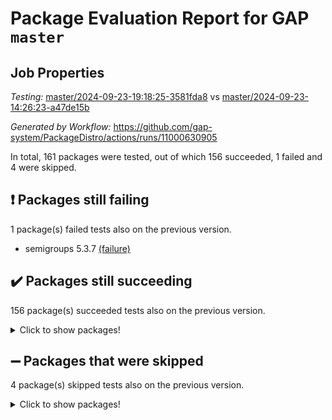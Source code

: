 # Package Evaluation Report for GAP `master`

## Job Properties

*Testing:* [master/2024-09-23-19:18:25-3581fda8](https://github.com/gap-system/PackageDistro/blob/data/reports/master/2024-09-23-19:18:25-3581fda8) vs [master/2024-09-23-14:26:23-a47de15b](https://github.com/gap-system/PackageDistro/blob/data/reports/master/2024-09-23-14:26:23-a47de15b)

*Generated by Workflow:* https://github.com/gap-system/PackageDistro/actions/runs/11000630905

In total, 161 packages were tested, out of which 156 succeeded, 1 failed and 4 were skipped.

## :exclamation: Packages still failing

1 package(s) failed tests also on the previous version.
- semigroups 5.3.7 [(failure)](https://github.com/gap-system/PackageDistro/actions/runs/11000630905/job/30544028421)

## :heavy_check_mark: Packages still succeeding

156 package(s) succeeded tests also on the previous version.
<details><summary>Click to show packages!</summary>

- 4ti2interface 2023.02-04 [(success)](https://github.com/gap-system/PackageDistro/actions/runs/11000630905/job/30543967319)
- ace 5.6.2 [(success)](https://github.com/gap-system/PackageDistro/actions/runs/11000630905/job/30543974346)
- aclib 1.3.2 [(success)](https://github.com/gap-system/PackageDistro/actions/runs/11000630905/job/30543975712)
- agt 0.3.1 [(success)](https://github.com/gap-system/PackageDistro/actions/runs/11000630905/job/30543976744)
- alnuth 3.2.1 [(success)](https://github.com/gap-system/PackageDistro/actions/runs/11000630905/job/30543977499)
- anupq 3.3.0 [(success)](https://github.com/gap-system/PackageDistro/actions/runs/11000630905/job/30543982753)
- atlasrep 2.1.9 [(success)](https://github.com/gap-system/PackageDistro/actions/runs/11000630905/job/30543983265)
- autodoc 2023.06.19 [(success)](https://github.com/gap-system/PackageDistro/actions/runs/11000630905/job/30543983733)
- automata 1.16 [(success)](https://github.com/gap-system/PackageDistro/actions/runs/11000630905/job/30543984129)
- automgrp 1.3.2 [(success)](https://github.com/gap-system/PackageDistro/actions/runs/11000630905/job/30543984465)
- autpgrp 1.11 [(success)](https://github.com/gap-system/PackageDistro/actions/runs/11000630905/job/30543984868)
- cap 2024.09-22 [(success)](https://github.com/gap-system/PackageDistro/actions/runs/11000630905/job/30543985243)
- caratinterface 2.3.6 [(success)](https://github.com/gap-system/PackageDistro/actions/runs/11000630905/job/30543985847)
- cddinterface 2024.09.01 [(success)](https://github.com/gap-system/PackageDistro/actions/runs/11000630905/job/30543986310)
- circle 1.6.6 [(success)](https://github.com/gap-system/PackageDistro/actions/runs/11000630905/job/30543986662)
- classicpres 1.22 [(success)](https://github.com/gap-system/PackageDistro/actions/runs/11000630905/job/30543987014)
- cohomolo 1.6.11 [(success)](https://github.com/gap-system/PackageDistro/actions/runs/11000630905/job/30543987404)
- congruence 1.2.7 [(success)](https://github.com/gap-system/PackageDistro/actions/runs/11000630905/job/30543987713)
- corefreesub 0.6 [(success)](https://github.com/gap-system/PackageDistro/actions/runs/11000630905/job/30543988098)
- corelg 1.57 [(success)](https://github.com/gap-system/PackageDistro/actions/runs/11000630905/job/30543988528)
- crime 1.6 [(success)](https://github.com/gap-system/PackageDistro/actions/runs/11000630905/job/30543988957)
- crisp 1.4.6 [(success)](https://github.com/gap-system/PackageDistro/actions/runs/11000630905/job/30543989337)
- crypting 0.10.5 [(success)](https://github.com/gap-system/PackageDistro/actions/runs/11000630905/job/30543989723)
- cryst 4.1.27 [(success)](https://github.com/gap-system/PackageDistro/actions/runs/11000630905/job/30543990126)
- crystcat 1.1.10 [(success)](https://github.com/gap-system/PackageDistro/actions/runs/11000630905/job/30543990507)
- ctbllib 1.3.9 [(success)](https://github.com/gap-system/PackageDistro/actions/runs/11000630905/job/30543990922)
- cubefree 1.19 [(success)](https://github.com/gap-system/PackageDistro/actions/runs/11000630905/job/30543991252)
- curlinterface 2.4.0 [(success)](https://github.com/gap-system/PackageDistro/actions/runs/11000630905/job/30543991626)
- cvec 2.8.2 [(success)](https://github.com/gap-system/PackageDistro/actions/runs/11000630905/job/30543991951)
- datastructures 0.3.1 [(success)](https://github.com/gap-system/PackageDistro/actions/runs/11000630905/job/30543992208)
- deepthought 1.0.7 [(success)](https://github.com/gap-system/PackageDistro/actions/runs/11000630905/job/30543992532)
- design 1.8 [(success)](https://github.com/gap-system/PackageDistro/actions/runs/11000630905/job/30543993022)
- difsets 2.3.1 [(success)](https://github.com/gap-system/PackageDistro/actions/runs/11000630905/job/30543993472)
- digraphs 1.9.0 [(success)](https://github.com/gap-system/PackageDistro/actions/runs/11000630905/job/30543993821)
- edim 1.3.8 [(success)](https://github.com/gap-system/PackageDistro/actions/runs/11000630905/job/30543994186)
- example 4.3.4 [(success)](https://github.com/gap-system/PackageDistro/actions/runs/11000630905/job/30543994503)
- examplesforhomalg 2023.10-01 [(success)](https://github.com/gap-system/PackageDistro/actions/runs/11000630905/job/30543994803)
- factint 1.6.3 [(success)](https://github.com/gap-system/PackageDistro/actions/runs/11000630905/job/30543995112)
- ferret 1.0.14 [(success)](https://github.com/gap-system/PackageDistro/actions/runs/11000630905/job/30543995446)
- fga 1.5.0 [(success)](https://github.com/gap-system/PackageDistro/actions/runs/11000630905/job/30543995738)
- fining 1.5.6 [(success)](https://github.com/gap-system/PackageDistro/actions/runs/11000630905/job/30543996049)
- float 1.0.5 [(success)](https://github.com/gap-system/PackageDistro/actions/runs/11000630905/job/30543996322)
- format 1.4.4 [(success)](https://github.com/gap-system/PackageDistro/actions/runs/11000630905/job/30543996624)
- forms 1.2.12 [(success)](https://github.com/gap-system/PackageDistro/actions/runs/11000630905/job/30543996979)
- fplsa 1.2.6 [(success)](https://github.com/gap-system/PackageDistro/actions/runs/11000630905/job/30543997275)
- fr 2.4.13 [(success)](https://github.com/gap-system/PackageDistro/actions/runs/11000630905/job/30543997556)
- francy 2.0.3 [(success)](https://github.com/gap-system/PackageDistro/actions/runs/11000630905/job/30543997966)
- fwtree 1.3 [(success)](https://github.com/gap-system/PackageDistro/actions/runs/11000630905/job/30543998338)
- gapdoc 1.6.7 [(success)](https://github.com/gap-system/PackageDistro/actions/runs/11000630905/job/30543998692)
- gauss 2023.08-01 [(success)](https://github.com/gap-system/PackageDistro/actions/runs/11000630905/job/30543999145)
- gaussforhomalg 2024.08-01 [(success)](https://github.com/gap-system/PackageDistro/actions/runs/11000630905/job/30543999525)
- gbnp 1.1.0 [(success)](https://github.com/gap-system/PackageDistro/actions/runs/11000630905/job/30544000024)
- generalizedmorphismsforcap 2024.09-02 [(success)](https://github.com/gap-system/PackageDistro/actions/runs/11000630905/job/30544000394)
- genss 1.6.9 [(success)](https://github.com/gap-system/PackageDistro/actions/runs/11000630905/job/30544000732)
- gradedmodules 2024.01-01 [(success)](https://github.com/gap-system/PackageDistro/actions/runs/11000630905/job/30544001238)
- gradedringforhomalg 2024.07-01 [(success)](https://github.com/gap-system/PackageDistro/actions/runs/11000630905/job/30544001648)
- grape 4.9.1 [(success)](https://github.com/gap-system/PackageDistro/actions/runs/11000630905/job/30544002079)
- groupoids 1.76 [(success)](https://github.com/gap-system/PackageDistro/actions/runs/11000630905/job/30544002546)
- grpconst 2.6.5 [(success)](https://github.com/gap-system/PackageDistro/actions/runs/11000630905/job/30544002896)
- guarana 0.96.3 [(success)](https://github.com/gap-system/PackageDistro/actions/runs/11000630905/job/30544003258)
- guava 3.19 [(success)](https://github.com/gap-system/PackageDistro/actions/runs/11000630905/job/30544003594)
- hap 1.65 [(success)](https://github.com/gap-system/PackageDistro/actions/runs/11000630905/job/30544004000)
- hapcryst 0.1.15 [(success)](https://github.com/gap-system/PackageDistro/actions/runs/11000630905/job/30544004392)
- hecke 1.5.4 [(success)](https://github.com/gap-system/PackageDistro/actions/runs/11000630905/job/30544004831)
- help 4.0 [(success)](https://github.com/gap-system/PackageDistro/actions/runs/11000630905/job/30544005205)
- homalg 2024.01-01 [(success)](https://github.com/gap-system/PackageDistro/actions/runs/11000630905/job/30544005643)
- homalgtocas 2023.11-01 [(success)](https://github.com/gap-system/PackageDistro/actions/runs/11000630905/job/30544006032)
- idrel 2.48 [(success)](https://github.com/gap-system/PackageDistro/actions/runs/11000630905/job/30544006493)
- images 1.3.3 [(success)](https://github.com/gap-system/PackageDistro/actions/runs/11000630905/job/30544006895)
- intpic 0.4.0 [(success)](https://github.com/gap-system/PackageDistro/actions/runs/11000630905/job/30544007287)
- io 4.9.0 [(success)](https://github.com/gap-system/PackageDistro/actions/runs/11000630905/job/30544007617)
- io_forhomalg 2023.02-04 [(success)](https://github.com/gap-system/PackageDistro/actions/runs/11000630905/job/30544007987)
- irredsol 1.4.4 [(success)](https://github.com/gap-system/PackageDistro/actions/runs/11000630905/job/30544008338)
- json 2.2.2 [(success)](https://github.com/gap-system/PackageDistro/actions/runs/11000630905/job/30544008715)
- jupyterkernel 1.5.1 [(success)](https://github.com/gap-system/PackageDistro/actions/runs/11000630905/job/30544009046)
- jupyterviz 1.5.6 [(success)](https://github.com/gap-system/PackageDistro/actions/runs/11000630905/job/30544009389)
- kan 1.37 [(success)](https://github.com/gap-system/PackageDistro/actions/runs/11000630905/job/30544009707)
- kbmag 1.5.11 [(success)](https://github.com/gap-system/PackageDistro/actions/runs/11000630905/job/30544010022)
- laguna 3.9.7 [(success)](https://github.com/gap-system/PackageDistro/actions/runs/11000630905/job/30544010373)
- liealgdb 2.2.1 [(success)](https://github.com/gap-system/PackageDistro/actions/runs/11000630905/job/30544010738)
- liepring 2.9.1 [(success)](https://github.com/gap-system/PackageDistro/actions/runs/11000630905/job/30544011068)
- liering 2.4.2 [(success)](https://github.com/gap-system/PackageDistro/actions/runs/11000630905/job/30544011369)
- linearalgebraforcap 2024.09-04 [(success)](https://github.com/gap-system/PackageDistro/actions/runs/11000630905/job/30544011735)
- lins 0.9 [(success)](https://github.com/gap-system/PackageDistro/actions/runs/11000630905/job/30544012116)
- localizeringforhomalg 2023.10-01 [(success)](https://github.com/gap-system/PackageDistro/actions/runs/11000630905/job/30544012412)
- loops 3.4.4 [(success)](https://github.com/gap-system/PackageDistro/actions/runs/11000630905/job/30544012760)
- lpres 1.1.1 [(success)](https://github.com/gap-system/PackageDistro/actions/runs/11000630905/job/30544013142)
- majoranaalgebras 1.5.2 [(success)](https://github.com/gap-system/PackageDistro/actions/runs/11000630905/job/30544013553)
- mapclass 1.4.6 [(success)](https://github.com/gap-system/PackageDistro/actions/runs/11000630905/job/30544013908)
- matgrp 0.70 [(success)](https://github.com/gap-system/PackageDistro/actions/runs/11000630905/job/30544014251)
- matricesforhomalg 2024.08-05 [(success)](https://github.com/gap-system/PackageDistro/actions/runs/11000630905/job/30544014653)
- modisom 3.0.0 [(success)](https://github.com/gap-system/PackageDistro/actions/runs/11000630905/job/30544014998)
- modulepresentationsforcap 2024.09-02 [(success)](https://github.com/gap-system/PackageDistro/actions/runs/11000630905/job/30544015378)
- modules 2024.01-01 [(success)](https://github.com/gap-system/PackageDistro/actions/runs/11000630905/job/30544015785)
- monoidalcategories 2024.09-05 [(success)](https://github.com/gap-system/PackageDistro/actions/runs/11000630905/job/30544016150)
- nconvex 2022.09-01 [(success)](https://github.com/gap-system/PackageDistro/actions/runs/11000630905/job/30544016492)
- nilmat 1.4.2 [(success)](https://github.com/gap-system/PackageDistro/actions/runs/11000630905/job/30544016853)
- nock 1.5 [(success)](https://github.com/gap-system/PackageDistro/actions/runs/11000630905/job/30544017214)
- normalizinterface 1.3.7 [(success)](https://github.com/gap-system/PackageDistro/actions/runs/11000630905/job/30544017635)
- nq 2.5.11 [(success)](https://github.com/gap-system/PackageDistro/actions/runs/11000630905/job/30544018057)
- numericalsgps 1.4.0 [(success)](https://github.com/gap-system/PackageDistro/actions/runs/11000630905/job/30544018393)
- openmath 11.5.3 [(success)](https://github.com/gap-system/PackageDistro/actions/runs/11000630905/job/30544018789)
- orb 4.9.1 [(success)](https://github.com/gap-system/PackageDistro/actions/runs/11000630905/job/30544019153)
- packagemanager 1.6 [(success)](https://github.com/gap-system/PackageDistro/actions/runs/11000630905/job/30544019501)
- patternclass 2.4.5 [(success)](https://github.com/gap-system/PackageDistro/actions/runs/11000630905/job/30544019821)
- permut 2.0.5 [(success)](https://github.com/gap-system/PackageDistro/actions/runs/11000630905/job/30544020444)
- polenta 1.3.10 [(success)](https://github.com/gap-system/PackageDistro/actions/runs/11000630905/job/30544020890)
- polymaking 0.8.7 [(success)](https://github.com/gap-system/PackageDistro/actions/runs/11000630905/job/30544021293)
- primgrp 3.4.4 [(success)](https://github.com/gap-system/PackageDistro/actions/runs/11000630905/job/30544022084)
- profiling 2.6.0 [(success)](https://github.com/gap-system/PackageDistro/actions/runs/11000630905/job/30544022518)
- qdistrnd 0.9.4 [(success)](https://github.com/gap-system/PackageDistro/actions/runs/11000630905/job/30544022933)
- qpa 1.35 [(success)](https://github.com/gap-system/PackageDistro/actions/runs/11000630905/job/30544023289)
- quagroup 1.8.4 [(success)](https://github.com/gap-system/PackageDistro/actions/runs/11000630905/job/30544023681)
- radiroot 2.9 [(success)](https://github.com/gap-system/PackageDistro/actions/runs/11000630905/job/30544024218)
- rcwa 4.7.1 [(success)](https://github.com/gap-system/PackageDistro/actions/runs/11000630905/job/30544024645)
- rds 1.8 [(success)](https://github.com/gap-system/PackageDistro/actions/runs/11000630905/job/30544025037)
- recog 1.4.2 [(success)](https://github.com/gap-system/PackageDistro/actions/runs/11000630905/job/30544025385)
- repndecomp 1.3.0 [(success)](https://github.com/gap-system/PackageDistro/actions/runs/11000630905/job/30544025746)
- repsn 3.1.2 [(success)](https://github.com/gap-system/PackageDistro/actions/runs/11000630905/job/30544026180)
- resclasses 4.7.3 [(success)](https://github.com/gap-system/PackageDistro/actions/runs/11000630905/job/30544026625)
- ringsforhomalg 2024.06-01 [(success)](https://github.com/gap-system/PackageDistro/actions/runs/11000630905/job/30544027045)
- sco 2023.08-01 [(success)](https://github.com/gap-system/PackageDistro/actions/runs/11000630905/job/30544027468)
- scscp 2.4.3 [(success)](https://github.com/gap-system/PackageDistro/actions/runs/11000630905/job/30544027937)
- sglppow 2.4 [(success)](https://github.com/gap-system/PackageDistro/actions/runs/11000630905/job/30544028852)
- sgpviz 0.999.6 [(success)](https://github.com/gap-system/PackageDistro/actions/runs/11000630905/job/30544029258)
- simpcomp 2.1.14 [(success)](https://github.com/gap-system/PackageDistro/actions/runs/11000630905/job/30544029754)
- singular 2024.06.03 [(success)](https://github.com/gap-system/PackageDistro/actions/runs/11000630905/job/30544030166)
- sl2reps 1.1 [(success)](https://github.com/gap-system/PackageDistro/actions/runs/11000630905/job/30544030597)
- sla 1.6.2 [(success)](https://github.com/gap-system/PackageDistro/actions/runs/11000630905/job/30544031071)
- smallantimagmas 0.2.12 [(success)](https://github.com/gap-system/PackageDistro/actions/runs/11000630905/job/30544031545)
- smallgrp 1.5.4 [(success)](https://github.com/gap-system/PackageDistro/actions/runs/11000630905/job/30544031969)
- smallsemi 0.7.1 [(success)](https://github.com/gap-system/PackageDistro/actions/runs/11000630905/job/30544032426)
- sonata 2.9.6 [(success)](https://github.com/gap-system/PackageDistro/actions/runs/11000630905/job/30544032843)
- sophus 1.27 [(success)](https://github.com/gap-system/PackageDistro/actions/runs/11000630905/job/30544033224)
- sotgrps 1.3 [(success)](https://github.com/gap-system/PackageDistro/actions/runs/11000630905/job/30544033706)
- spinsym 1.5.2 [(success)](https://github.com/gap-system/PackageDistro/actions/runs/11000630905/job/30544034144)
- standardff 1.0 [(success)](https://github.com/gap-system/PackageDistro/actions/runs/11000630905/job/30544034520)
- symbcompcc 1.3.2 [(success)](https://github.com/gap-system/PackageDistro/actions/runs/11000630905/job/30544034920)
- thelma 1.3 [(success)](https://github.com/gap-system/PackageDistro/actions/runs/11000630905/job/30544035333)
- tomlib 1.2.11 [(success)](https://github.com/gap-system/PackageDistro/actions/runs/11000630905/job/30544035795)
- toolsforhomalg 2024.09-01 [(success)](https://github.com/gap-system/PackageDistro/actions/runs/11000630905/job/30544036296)
- toric 1.9.6 [(success)](https://github.com/gap-system/PackageDistro/actions/runs/11000630905/job/30544036707)
- toricvarieties 2022.07.13 [(success)](https://github.com/gap-system/PackageDistro/actions/runs/11000630905/job/30544037167)
- transgrp 3.6.5 [(success)](https://github.com/gap-system/PackageDistro/actions/runs/11000630905/job/30544037782)
- typeset 1.2.2 [(success)](https://github.com/gap-system/PackageDistro/actions/runs/11000630905/job/30544038146)
- ugaly 4.1.3 [(success)](https://github.com/gap-system/PackageDistro/actions/runs/11000630905/job/30544038786)
- unipot 1.6 [(success)](https://github.com/gap-system/PackageDistro/actions/runs/11000630905/job/30544039297)
- unitlib 4.2.0 [(success)](https://github.com/gap-system/PackageDistro/actions/runs/11000630905/job/30544039957)
- utils 0.85 [(success)](https://github.com/gap-system/PackageDistro/actions/runs/11000630905/job/30544040650)
- uuid 0.7 [(success)](https://github.com/gap-system/PackageDistro/actions/runs/11000630905/job/30544041233)
- walrus 0.9991 [(success)](https://github.com/gap-system/PackageDistro/actions/runs/11000630905/job/30544041691)
- wedderga 4.10.5 [(success)](https://github.com/gap-system/PackageDistro/actions/runs/11000630905/job/30544042151)
- xmod 2.92 [(success)](https://github.com/gap-system/PackageDistro/actions/runs/11000630905/job/30544042573)
- xmodalg 1.23 [(success)](https://github.com/gap-system/PackageDistro/actions/runs/11000630905/job/30544042995)
- yangbaxter 0.10.6 [(success)](https://github.com/gap-system/PackageDistro/actions/runs/11000630905/job/30544043510)
- zeromqinterface 0.16 [(success)](https://github.com/gap-system/PackageDistro/actions/runs/11000630905/job/30544043931)
</details>

## :heavy_minus_sign: Packages that were skipped

4 package(s) skipped tests also on the previous version.
<details><summary>Click to show packages!</summary>

- browse 1.8.21 [(skipped)](https://github.com/gap-system/PackageDistro/actions/runs/11000630905/job/30543450277)
- itc 1.5.1 [(skipped)](https://github.com/gap-system/PackageDistro/actions/runs/11000630905/job/30543450277)
- polycyclic 2.16 [(skipped)](https://github.com/gap-system/PackageDistro/actions/runs/11000630905/job/30543450277)
- xgap 4.32 [(skipped)](https://github.com/gap-system/PackageDistro/actions/runs/11000630905/job/30543450277)
</details>

